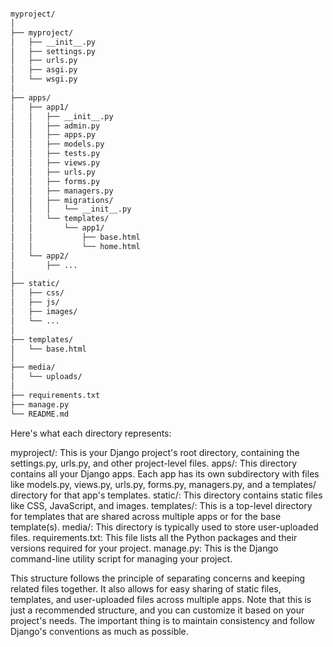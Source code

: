 ```bash

myproject/
│
├── myproject/
│   ├── __init__.py
│   ├── settings.py
│   ├── urls.py
│   ├── asgi.py
│   └── wsgi.py
│
├── apps/
│   ├── app1/
│   │   ├── __init__.py
│   │   ├── admin.py
│   │   ├── apps.py
│   │   ├── models.py
│   │   ├── tests.py
│   │   ├── views.py
│   │   ├── urls.py
│   │   ├── forms.py
│   │   ├── managers.py
│   │   ├── migrations/
│   │   │   └── __init__.py
│   │   └── templates/
│   │       └── app1/
│   │           ├── base.html
│   │           └── home.html
│   └── app2/
│       ├── ...
│
├── static/
│   ├── css/
│   ├── js/
│   ├── images/
│   └── ...
│
├── templates/
│   └── base.html
│
├── media/
│   └── uploads/
│
├── requirements.txt
├── manage.py
└── README.md

```

Here's what each directory represents:

myproject/: This is your Django project's root directory, containing the settings.py, urls.py, and other project-level files.
apps/: This directory contains all your Django apps. Each app has its own subdirectory with files like models.py, views.py, urls.py, forms.py, managers.py, and a templates/ directory for that app's templates.
static/: This directory contains static files like CSS, JavaScript, and images.
templates/: This is a top-level directory for templates that are shared across multiple apps or for the base template(s).
media/: This directory is typically used to store user-uploaded files.
requirements.txt: This file lists all the Python packages and their versions required for your project.
manage.py: This is the Django command-line utility script for managing your project.

This structure follows the principle of separating concerns and keeping related files together. It also allows for easy sharing of static files, templates, and user-uploaded files across multiple apps.
Note that this is just a recommended structure, and you can customize it based on your project's needs. The important thing is to maintain consistency and follow Django's conventions as much as possible.
